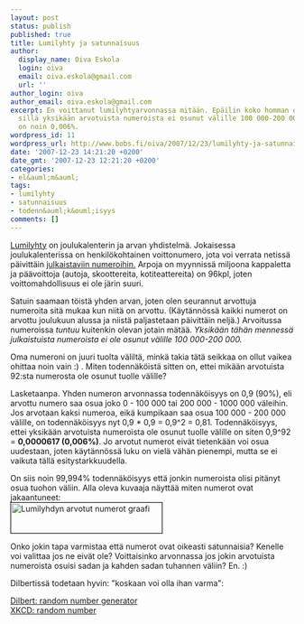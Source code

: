 ```yaml
---
layout: post
status: publish
published: true
title: Lumilyhty ja satunnaisuus
author:
  display_name: Oiva Eskola
  login: oiva
  email: oiva.eskola@gmail.com
  url: ''
author_login: oiva
author_email: oiva.eskola@gmail.com
excerpt: En voittanut lumilyhtyarvonnassa mitään. Epäilin koko homman olevan petkutusta,
  sillä yksikään arvotuista numeroista ei osunut välille 100 000-200 000, minkä todennäköisyys
  on noin 0,006%.
wordpress_id: 11
wordpress_url: http://www.bobs.fi/oiva/2007/12/23/lumilyhty-ja-satunnaisuus/
date: '2007-12-23 14:21:20 +0200'
date_gmt: '2007-12-23 12:21:20 +0200'
categories:
- el&auml;m&auml;
tags:
- lumilyhty
- satunnaisuus
- todenn&auml;k&ouml;isyys
comments: []
---
```

<p><a href="http://www.lumilyhty.net/">Lumilyhty</a> on joulukalenterin ja arvan yhdistelm&auml;. Jokaisessa joulukalenterissa on henkil&ouml;kohtainen voittonumero, jota voi verrata netiss&auml; p&auml;ivitt&auml;in <a href="http://www.lumilyhty.net/kaikki_julkaistut_voittonumerot/">julkaistaviin numeroihin.</a> Arpoja on myynniss&auml; miljoona kappaletta ja p&auml;&auml;voittoja (autoja, skoottereita, kotiteattereita) on 96kpl, joten voittomahdollisuus ei ole j&auml;rin suuri.</p>
<p>Satuin saamaan t&ouml;ist&auml; yhden arvan, joten olen seurannut arvottuja numeroita sit&auml; mukaa kun niit&auml; on arvottu. (K&auml;yt&auml;nn&ouml;ss&auml; kaikki numerot on arvottu joulukuun alussa ja niist&auml; paljastetaan p&auml;ivitt&auml;in nelj&auml;.) Arvoitussa numeroissa <em>tuntuu</em> kuitenkin olevan jotain m&auml;t&auml;&auml;. <em>Yksik&auml;&auml;n t&auml;h&auml;n menness&auml; julkaistuista numeroista ei ole osunut v&auml;lille 100 000-200 000.</em></p>
<p>Oma numeroni on juuri tuolta v&auml;lilt&auml;, mink&auml; takia t&auml;t&auml; seikkaa on ollut vaikea ohittaa noin vain :) .  Miten todenn&auml;k&ouml;ist&auml; sitten on, ettei mik&auml;&auml;n arvotuista 92:sta numerosta ole osunut tuolle v&auml;lille?</p>
<p>Lasketaanpa. Yhden numeron arvonnassa todenn&auml;k&ouml;isyys on 0,9 (90%), eli arvottu numero saa osua joko 0 - 100 000 tai 200 000 - 1000 000 v&auml;leihin. Jos arvotaan kaksi numeroa, eik&auml; kumpikaan saa osua 100 000 - 200 000 v&auml;lille, on todenn&auml;k&ouml;isyys nyt 0,9 * 0,9 = 0,9^2 = 0,81. Todenn&auml;k&ouml;isyys, ettei yksik&auml;&auml;n arvotuista numeroista ole osunut tuolle v&auml;lille on siten 0,9^92 = <strong>0,0000617 (0,006%)</strong>. Jo arvotut numerot eiv&auml;t tietenk&auml;&auml;n voi osua uudestaan, joten k&auml;yt&auml;nn&ouml;ss&auml; luku on viel&auml; v&auml;h&auml;n pienempi, mutta se ei vaikuta t&auml;ll&auml; esitystarkkuudella.</p>
<p>On siis noin 99,994% todenn&auml;k&ouml;isyys ett&auml; jonkin numeroista olisi pit&auml;nyt osua tuohon v&auml;liin. Alla oleva kuvaaja n&auml;ytt&auml;&auml; miten numerot ovat jakaantuneet:<br />
<a href="http://www.bobs.fi/oiva/wp-content/uploads/2007/12/lumilyhty_arvotut_numerot.jpg" title="Lumilyhdyn arvotut numerot graafi"><img src="http://www.bobs.fi/oiva/wp-content/uploads/2007/12/lumilyhty_arvotut_numerot.thumbnail.jpg" alt="Lumilyhdyn arvotut numerot graafi" border="1" height="54" width="268" /></a></p>
<p>Onko jokin tapa varmistaa ett&auml; numerot ovat oikeasti satunnaisia? Kenelle voi valittaa jos ne eiv&auml;t ole? Voittaisinko arvonnassa jos jokin arvotuista numeroista osuisi sadan ja kahden sadan tuhannen v&auml;liin? En. :)</p>
<p>Dilbertiss&auml; todetaan hyvin:  "koskaan voi olla ihan varma":</p>
<p><a href="http://web.archive.org/web/20011027002011/http://dilbert.com/comics/dilbert/archive/images/dilbert2001182781025.gif">Dilbert: random number generator</a><br />
<a href="http://xkcd.com/221/">XKCD: random number</a></p>
<p><a href="http://web.archive.org/web/20011027002011/http://dilbert.com/comics/dilbert/archive/images/dilbert2001182781025.gif"></a></p>
